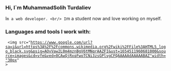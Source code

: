 ### Hi, I`m MuhammadSolih Turdaliev <img scr="/Desktop/giphy.webp" width="27px" >

I`m a web developer. <br/>
I`m a student now and love working on myself.<br />
### Languages amd tools I work with: <br />
<code> <img src="https://www.google.com/url?sa=i&url=https%3A%2F%2Fcommons.wikimedia.org%2Fwiki%2FFile%3AHTML5_logo_black.svg&psig=AOvVaw2L0m4mznBgV6tMNqrAAZFI&ust=1654511960681000&source=images&cd=vfe&ved=0CAwQjRxqFwoTCNi3zsGPlvgCFQAAAAAdAAAAABAZ"width="30px" > </code>
